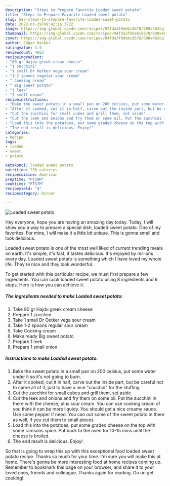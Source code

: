 ```yaml
---
description: "Steps to Prepare Favorite Loaded sweet potato"
title: "Steps to Prepare Favorite Loaded sweet potato"
slug: 587-steps-to-prepare-favorite-loaded-sweet-potato
date: 2022-03-29T09:42:16.372Z
image: https://img-global.cpcdn.com/recipes/94fda3f8debc8678/680x482cq70/loaded-sweet-potato-recipe-main-photo.jpg
thumbnail: https://img-global.cpcdn.com/recipes/94fda3f8debc8678/680x482cq70/loaded-sweet-potato-recipe-main-photo.jpg
cover: https://img-global.cpcdn.com/recipes/94fda3f8debc8678/680x482cq70/loaded-sweet-potato-recipe-main-photo.jpg
author: Edgar Barber
ratingvalue: 4.9
reviewcount: 4663
recipeingredient:
- "80 gr Hajdu greek cream cheese"
- "1 zucchini"
- "1 small Dr Oetker vega sour cream"
- "1-2 spoons regular sour cream"
- " Cooking cream"
- " Big sweet potato"
- "1 leek"
- "1 small onion"
recipeinstructions:
- "Bake the sweet potato in a small pan on 200 celsius, put some water under it so it&#39;s not going to burn."
- "After it cooked, cut it in half, carve out the inside part, but be careful not to carve all of it, just to have a nice &#34;couchin&#34; for the stuffing"
- "Cut the zucchini for small cubes and grill them, set aside"
- "Cut the leek and onions and fry them on some oil. Put the zucchini in there with the cheese, plus sour cream. You can use cooking cream of you think it can be more liquidy. You should get a nice creamy sauce. Use some pepper if need. You can out some of the sweet potato in there as well, if you cut them to small pieces"
- "Load this into the potatoes, put some graded cheese on the top with some ramsons spice. Put back to the oven for 10-15 mins until the cheese is broiled."
- "The end result is delicious. Enjoy!"
categories:
- Recipe
tags:
- loaded
- sweet
- potato

katakunci: loaded sweet potato 
nutrition: 238 calories
recipecuisine: American
preptime: "PT29M"
cooktime: "PT57M"
recipeyield: "4"
recipecategory: Dinner

---
```



![Loaded sweet potato](https://img-global.cpcdn.com/recipes/94fda3f8debc8678/680x482cq70/loaded-sweet-potato-recipe-main-photo.jpg)

Hey everyone, hope you are having an amazing day today. Today, I will show you a way to prepare a special dish, loaded sweet potato. One of my favorites. For mine, I will make it a little bit unique. This is gonna smell and look delicious.



Loaded sweet potato is one of the most well liked of current trending meals on earth. It's simple, it's fast, it tastes delicious. It's enjoyed by millions every day. Loaded sweet potato is something which I have loved my whole life. They're nice and they look wonderful.


To get started with this particular recipe, we must first prepare a few ingredients. You can cook loaded sweet potato using 8 ingredients and 6 steps. Here is how you can achieve it.

<!--inarticleads1-->

##### The ingredients needed to make Loaded sweet potato:

1. Take 80 gr Hajdu greek cream cheese
1. Prepare 1 zucchini
1. Take 1 small Dr Oetker vega sour cream
1. Take 1-2 spoons regular sour cream
1. Take  Cooking cream
1. Make ready  Big sweet potato
1. Prepare 1 leek
1. Prepare 1 small onion




<!--inarticleads2-->

##### Instructions to make Loaded sweet potato:

1. Bake the sweet potato in a small pan on 200 celsius, put some water under it so it&#39;s not going to burn.
1. After it cooked, cut it in half, carve out the inside part, but be careful not to carve all of it, just to have a nice &#34;couchin&#34; for the stuffing
1. Cut the zucchini for small cubes and grill them, set aside
1. Cut the leek and onions and fry them on some oil. Put the zucchini in there with the cheese, plus sour cream. You can use cooking cream of you think it can be more liquidy. You should get a nice creamy sauce. Use some pepper if need. You can out some of the sweet potato in there as well, if you cut them to small pieces
1. Load this into the potatoes, put some graded cheese on the top with some ramsons spice. Put back to the oven for 10-15 mins until the cheese is broiled.
1. The end result is delicious. Enjoy!




So that is going to wrap this up with this exceptional food loaded sweet potato recipe. Thanks so much for your time. I'm sure you will make this at home. There's gonna be more interesting food at home recipes coming up. Remember to bookmark this page on your browser, and share it to your loved ones, friends and colleague. Thanks again for reading. Go on get cooking!
